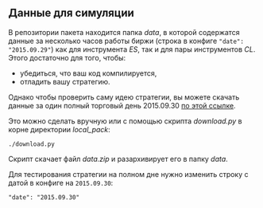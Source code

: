 ## Данные для симуляции
В репозитории пакета находится папка *data*, в которой содержатся данные за несколько часов работы биржи (строка в конфиге `"date": "2015.09.29"`) как для инструмента *ES*, так и для пары инструментов *CL*.
Этого достаточно для того, чтобы:
- убедиться, что ваш код компилируется,
- отладить вашу стратегию.

Однако чтобы проверить саму идею стратегии, вы можете скачать данные за один полный торговый день 2015.09.30 [по этой ссылке](https://www.dropbox.com/s/s1uxgs3vj3tgvr7/data.zip).

Это можно сделать вручную или с помощью скрипта *download.py* в корне директории *local_pack*:
```
./download.py
```
Скрипт скачает файл *data.zip* и разархивирует его в папку *data*.

Для тестирования стратегии на полном дне нужно изменить строку с датой в конфиге на `2015.09.30`: 
```
"date": "2015.09.30"
```
